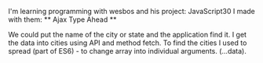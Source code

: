 I'm learning programming with wesbos and his project: JavaScript30 I made with them:
** Ajax Type Ahead **

We could put the name of the city or state and the application find it.
I get the data into cities using API and method  fetch. To find the cities I used to  spread (part of ES6) - to  change array into individual arguments. (...data).


